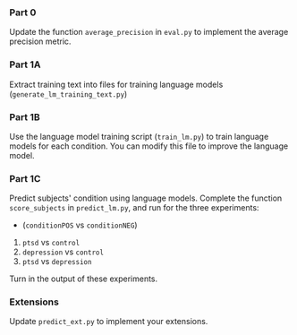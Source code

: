 ### Part 0

Update the function `average_precision` in `eval.py` to implement the average precision metric.

### Part 1A

Extract training text into files for training language models (`generate_lm_training_text.py`)

### Part 1B

Use the language model training script (`train_lm.py`) to train language models for each condition. You can modify this file to improve the language model.

### Part 1C

Predict subjects' condition using language models. Complete the function `score_subjects` in `predict_lm.py`, and run for the three experiments:

- (`conditionPOS` vs `conditionNEG`)
1. `ptsd` vs `control`
2. `depression` vs `control`
3. `ptsd` vs `depression`

Turn in the output of these experiments.

### Extensions

Update `predict_ext.py` to implement your extensions.